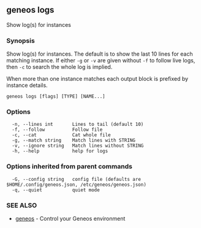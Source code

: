 ## geneos logs

Show log(s) for instances

### Synopsis


Show log(s) for instances. The default is to show the last 10 lines
for each matching instance. If either `-g` or `-v` are given without
`-f` to follow live logs, then `-c` to search the whole log is
implied.
	
When more than one instance matches each output block is prefixed by
instance details.


```
geneos logs [flags] [TYPE] [NAME...]
```

### Options

```
  -n, --lines int       Lines to tail (default 10)
  -f, --follow          Follow file
  -c, --cat             Cat whole file
  -g, --match string    Match lines with STRING
  -v, --ignore string   Match lines without STRING
  -h, --help            help for logs
```

### Options inherited from parent commands

```
  -G, --config string   config file (defaults are $HOME/.config/geneos.json, /etc/geneos/geneos.json)
  -q, --quiet           quiet mode
```

### SEE ALSO

* [geneos](geneos.md)	 - Control your Geneos environment

